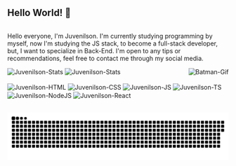 ## Hello World! 👋
<div style>
  <p style="display: inline-block;">
    Hello everyone, I'm Juvenilson. I'm currently studying programming by myself, now I'm studying the JS stack, to become a full-stack developer, but, I want to specialize in Back-End. I'm open to any tips or recommendations, feel free to contact me through my social media.
  </p>

  <img align="right" alt="Batman-Gif" src="https://i.pinimg.com/originals/30/12/14/301214ecd8e97739f0f8e2173fba0e49.gif">
</div>
<div>
  <img height="200em" src="https://github-readme-stats.vercel.app/api?username=DevJuvenilson&show_icons=true&theme=dark" alt="Juvenilson-Stats">
  <img height="200em" src="https://github-readme-stats.vercel.app/api/top-langs/?username=DevJuvenilson&layout=compact&theme=dark" alt="Juvenilson-Stats">
</div>

<div style="display: inline-block;"><br>
  <img align="center" src="https://cdn.jsdelivr.net/gh/devicons/devicon@latest/icons/html5/html5-original.svg" alt="Juvenilson-HTML" title="HTML" height="30" width="40">
  <img align="center" src="https://cdn.jsdelivr.net/gh/devicons/devicon@latest/icons/css3/css3-original.svg" alt="Juvenilson-CSS" title="CSS" height="30" width="40">
  <img align="center" src="https://cdn.jsdelivr.net/gh/devicons/devicon@latest/icons/javascript/javascript-original.svg" alt="Juvenilson-JS" title="JavaScript" height="30" width="40">
  <img align="center" src="https://cdn.jsdelivr.net/gh/devicons/devicon@latest/icons/typescript/typescript-original.svg" alt="Juvenilson-TS" title="TypeScript" height="30" width="40">
  <img align="center" src="https://cdn.jsdelivr.net/gh/devicons/devicon@latest/icons/nodejs/nodejs-original.svg" alt="Juvenilson-NodeJS" title="NodeJS" height="30" width="40">
  <img align="center" src="https://cdn.jsdelivr.net/gh/devicons/devicon@latest/icons/react/react-original.svg" alt="Juvenilson-React" title="React" height="30" width="40">
</div>

##

<picture align="center">
  <source media="(prefers-color-scheme: dark)" srcset="https://raw.githubusercontent.com/DevJuvenilson/DevJuvenilson/output/github-contribution-grid-snake-dark.svg">
  <source media="(prefers-color-scheme: light)" srcset="https://raw.githubusercontent.com/DevJuvenilson/DevJuvenilson/output/github-contribution-grid-snake-dark.svg">
  <img align="center" alt="github contribution grid snake animation" src="https://raw.githubusercontent.com/DevJuvenilson/DevJuvenilson/output/github-contribution-grid-snake.svg">
</picture>

